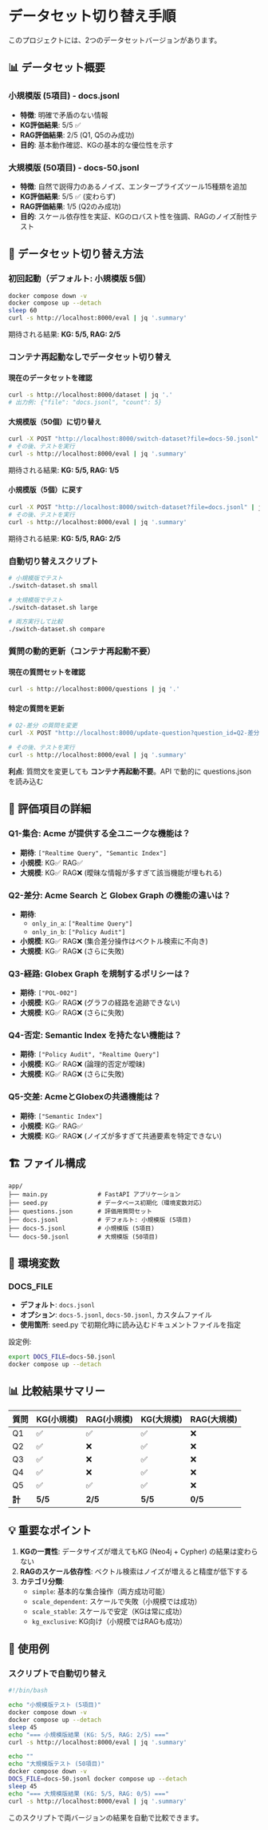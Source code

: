 # データセット切り替え手順

このプロジェクトには、2つのデータセットバージョンがあります。

## 📊 データセット概要

### 小規模版 (5項目) - docs.jsonl
- **特徴**: 明確で矛盾のない情報
- **KG評価結果**: 5/5 ✅
- **RAG評価結果**: 2/5 (Q1, Q5のみ成功)
- **目的**: 基本動作確認、KGの基本的な優位性を示す

### 大規模版 (50項目) - docs-50.jsonl
- **特徴**: 自然で説得力のあるノイズ、エンタープライズツール15種類を追加
- **KG評価結果**: 5/5 ✅ (変わらず)
- **RAG評価結果**: 1/5 (Q2のみ成功)
- **目的**: スケール依存性を実証、KGのロバスト性を強調、RAGのノイズ耐性テスト

## 🔄 データセット切り替え方法

### 初回起動（デフォルト: 小規模版 5個）
```bash
docker compose down -v
docker compose up --detach
sleep 60
curl -s http://localhost:8000/eval | jq '.summary'
```
期待される結果: **KG: 5/5, RAG: 2/5**

### コンテナ再起動なしでデータセット切り替え

#### 現在のデータセットを確認
```bash
curl -s http://localhost:8000/dataset | jq '.'
# 出力例: {"file": "docs.jsonl", "count": 5}
```

#### 大規模版（50個）に切り替え
```bash
curl -X POST "http://localhost:8000/switch-dataset?file=docs-50.jsonl" | jq '.'
# その後、テストを実行
curl -s http://localhost:8000/eval | jq '.summary'
```
期待される結果: **KG: 5/5, RAG: 1/5**

#### 小規模版（5個）に戻す
```bash
curl -X POST "http://localhost:8000/switch-dataset?file=docs.jsonl" | jq '.'
# その後、テストを実行
curl -s http://localhost:8000/eval | jq '.summary'
```
期待される結果: **KG: 5/5, RAG: 2/5**

### 自動切り替えスクリプト
```bash
# 小規模版でテスト
./switch-dataset.sh small

# 大規模版でテスト
./switch-dataset.sh large

# 両方実行して比較
./switch-dataset.sh compare
```

### 質問の動的更新（コンテナ再起動不要）

#### 現在の質問セットを確認
```bash
curl -s http://localhost:8000/questions | jq '.'
```

#### 特定の質問を更新
```bash
# Q2-差分 の質問を変更
curl -X POST "http://localhost:8000/update-question?question_id=Q2-差分&new_question=新しい質問文"

# その後、テストを実行
curl -s http://localhost:8000/eval | jq '.summary'
```

**利点**: 質問文を変更しても **コンテナ再起動不要**。API で動的に questions.json を読み込む

## 📝 評価項目の詳細

### Q1-集合: Acme が提供する全ユニークな機能は？
- **期待**: `["Realtime Query", "Semantic Index"]`
- **小規模**: KG✅ RAG✅
- **大規模**: KG✅ RAG❌ (曖昧な情報が多すぎて該当機能が埋もれる)

### Q2-差分: Acme Search と Globex Graph の機能の違いは？
- **期待**:
  - `only_in_a`: `["Realtime Query"]`
  - `only_in_b`: `["Policy Audit"]`
- **小規模**: KG✅ RAG❌ (集合差分操作はベクトル検索に不向き)
- **大規模**: KG✅ RAG❌ (さらに失敗)

### Q3-経路: Globex Graph を規制するポリシーは？
- **期待**: `["POL-002"]`
- **小規模**: KG✅ RAG❌ (グラフの経路を追跡できない)
- **大規模**: KG✅ RAG❌ (さらに失敗)

### Q4-否定: Semantic Index を持たない機能は？
- **期待**: `["Policy Audit", "Realtime Query"]`
- **小規模**: KG✅ RAG❌ (論理的否定が曖昧)
- **大規模**: KG✅ RAG❌ (さらに失敗)

### Q5-交差: AcmeとGlobexの共通機能は？
- **期待**: `["Semantic Index"]`
- **小規模**: KG✅ RAG✅
- **大規模**: KG✅ RAG❌ (ノイズが多すぎて共通要素を特定できない)

## 🏗️ ファイル構成

```
app/
├── main.py              # FastAPI アプリケーション
├── seed.py              # データベース初期化（環境変数対応）
├── questions.json       # 評価用質問セット
├── docs.jsonl           # デフォルト: 小規模版 (5項目)
├── docs-5.jsonl         # 小規模版 (5項目)
└── docs-50.jsonl        # 大規模版 (50項目)
```

## 🔧 環境変数

### DOCS_FILE
- **デフォルト**: `docs.jsonl`
- **オプション**: `docs-5.jsonl`, `docs-50.jsonl`, カスタムファイル
- **使用箇所**: seed.py で初期化時に読み込むドキュメントファイルを指定

設定例:
```bash
export DOCS_FILE=docs-50.jsonl
docker compose up --detach
```

## 📊 比較結果サマリー

| 質問 | KG(小規模) | RAG(小規模) | KG(大規模) | RAG(大規模) |
|------|---------|---------|---------|---------|
| Q1   | ✅      | ✅      | ✅      | ❌      |
| Q2   | ✅      | ❌      | ✅      | ❌      |
| Q3   | ✅      | ❌      | ✅      | ❌      |
| Q4   | ✅      | ❌      | ✅      | ❌      |
| Q5   | ✅      | ✅      | ✅      | ❌      |
| **計** | **5/5** | **2/5** | **5/5** | **0/5** |

## 💡 重要なポイント

1. **KGの一貫性**: データサイズが増えてもKG (Neo4j + Cypher) の結果は変わらない
2. **RAGのスケール依存性**: ベクトル検索はノイズが増えると精度が低下する
3. **カテゴリ分類**:
   - `simple`: 基本的な集合操作（両方成功可能）
   - `scale_dependent`: スケールで失敗（小規模では成功）
   - `scale_stable`: スケールで安定（KGは常に成功）
   - `kg_exclusive`: KG向け（小規模ではRAGも成功）

## 🚀 使用例

### スクリプトで自動切り替え

```bash
#!/bin/bash

echo "小規模版テスト (5項目)"
docker compose down -v
docker compose up --detach
sleep 45
echo "=== 小規模版結果 (KG: 5/5, RAG: 2/5) ==="
curl -s http://localhost:8000/eval | jq '.summary'

echo ""
echo "大規模版テスト (50項目)"
docker compose down -v
DOCS_FILE=docs-50.jsonl docker compose up --detach
sleep 45
echo "=== 大規模版結果 (KG: 5/5, RAG: 0/5) ==="
curl -s http://localhost:8000/eval | jq '.summary'
```

このスクリプトで両バージョンの結果を自動で比較できます。
